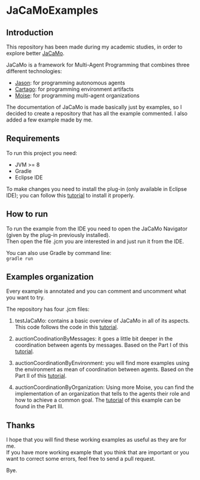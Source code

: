 # JaCaMoExamples

## Introduction

This repository has been made during my academic studies, in order to explore better [JaCaMo](http://jacamo.sourceforge.net/).  

JaCaMo is a framework for Multi-Agent Programming that combines three different technologies: 
- [Jason](http://jason.sourceforge.net/doc/): for programming autonomous agents
- [Cartago](http://jacamo.sourceforge.net/cartago/doc/): for programming environment artifacts
- [Moise](http://moise.sourceforge.net/doc/): for programming multi-agent organizations

The documentation of JaCaMo is made basically just by examples, so I decided to create a repository that has all the example commented. I also added a few example made by me.

## Requirements

To run this project you need:
- JVM >= 8
- Gradle
- Eclipse IDE

To make changes you need to install the plug-in (only available in Eclipse IDE); you can follow this [tutorial](http://jacamo.sourceforge.net/doc/install.html) to install it properly.


## How to run

To run the example from the IDE you need to open the JaCaMo Navigator (given by the plug-in previously installed).  
Then open the file .jcm you are interested in and just run it from the IDE.  

You can also use Gradle by command line:  
``` gradle run ``` 

## Examples organization
Every example is annotated and you can comment and uncomment what you want to try.  

The repository has four .jcm files:
1. testJaCaMo: contains a basic overview of JaCaMo in all of its aspects. This code follows the code in this [tutorial](http://jacamo.sourceforge.net/tutorial/hello-world/).  


2. auctionCoodinationByMessages: it goes a little bit deeper in the coordination between agents by messages. Based on the Part I of this [tutorial](http://jacamo.sourceforge.net/doc/tutorials/coordination/readme.html).

3. auctionCoordinationByEnvironment: 
you will find more examples using the environment as mean of coordination between agents. Based on the Part II of this [tutorial](http://jacamo.sourceforge.net/doc/tutorials/coordination/readme.html).

4. auctionCoordinationByOrganization:
Using more Moise, you can find the implementation of an organization that tells to the agents their role and how to achieve a common goal. The [tutorial](http://jacamo.sourceforge.net/doc/tutorials/coordination/readme.html) of this example can be found in the Part III.

## Thanks
I hope that you will find these working examples as useful as they are for me.  
If you have more working example that you think that are important or you want to correct some errors, feel free to send a pull request.  

Bye.